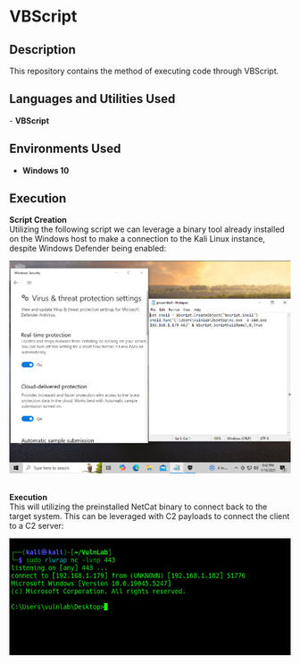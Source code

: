 <h1>VBScript</h1>

<h2>Description</h2>
This repository contains the method of executing code through VBScript.<br />

<h2>Languages and Utilities Used</h2>
- <b>VBScript</b><br />

<h2>Environments Used </h2>

- <b>Windows 10</b>

<h2>Execution</h2>
<b>Script Creation</b><br />
Utilizing the following script we can leverage a binary tool already installed on the Windows host to make a connection to the Kali Linux instance, despite Windows Defender being enabled:
 <p align="center">
  <img src="../imgs/script_defender_active.png"/>
 </p><br/>
<b>Execution</b><br />
This will utilizing the preinstalled NetCat binary to connect back to the target system. This can be leveraged with C2 payloads to connect the client to a C2 server:
 <p align="center">
  <img src="../imgs/remote_connection.png"/>
 </p><br/>
 
 
 
 
 
 <!--
 ```diff
- text in red
+ text in green
! text in orange
# text in gray
@@ text in purple (and bold)@@
```
--!>
